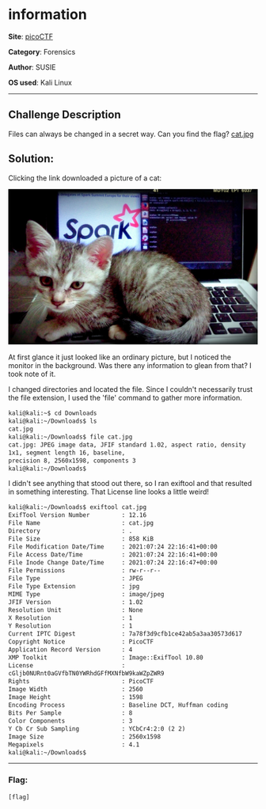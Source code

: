 # information

**Site**: [picoCTF](https://www.picoctf.org/)

**Category**: Forensics

**Author**: SUSIE

**OS used**: Kali Linux

----

## Challenge Description

Files can always be changed in a secret way. Can you find the flag? [cat.jpg](http://www.com/)


## Solution:

Clicking the link downloaded a picture of a cat:

![kitteh!](https://github.com/blackholeorbit/nullbit/blob/main/cat.jpg "a title")

At first glance it just looked like an ordinary picture, but I noticed the monitor in the background. Was there any information to glean from that? I took
note of it.

I changed directories and located the file. Since I couldn't necessarily trust the file extension, I used the 'file' command to gather more information.

```
kali@kali:~$ cd Downloads
kali@kali:~/Downloads$ ls
cat.jpg
kali@kali:~/Downloads$ file cat.jpg
cat.jpg: JPEG image data, JFIF standard 1.02, aspect ratio, density 1x1, segment length 16, baseline,
precision 8, 2560x1598, components 3
kali@kali:~/Downloads$ 
```
I didn't see anything that stood out there, so I ran exiftool and that resulted in something interesting. That License line looks a little weird!

```
kali@kali:~/Downloads$ exiftool cat.jpg
ExifTool Version Number         : 12.16
File Name                       : cat.jpg
Directory                       : .
File Size                       : 858 KiB
File Modification Date/Time     : 2021:07:24 22:16:41+00:00
File Access Date/Time           : 2021:07:24 22:16:41+00:00
File Inode Change Date/Time     : 2021:07:24 22:16:47+00:00
File Permissions                : rw-r--r--
File Type                       : JPEG
File Type Extension             : jpg
MIME Type                       : image/jpeg
JFIF Version                    : 1.02
Resolution Unit                 : None
X Resolution                    : 1
Y Resolution                    : 1
Current IPTC Digest             : 7a78f3d9cfb1ce42ab5a3aa30573d617
Copyright Notice                : PicoCTF
Application Record Version      : 4
XMP Toolkit                     : Image::ExifTool 10.80
License                         : cGljb0NURnt0aGVfbTN0YWRhdGFfMXNfbW9kaWZpZWR9
Rights                          : PicoCTF
Image Width                     : 2560
Image Height                    : 1598
Encoding Process                : Baseline DCT, Huffman coding
Bits Per Sample                 : 8
Color Components                : 3
Y Cb Cr Sub Sampling            : YCbCr4:2:0 (2 2)
Image Size                      : 2560x1598
Megapixels                      : 4.1
kali@kali:~/Downloads$ 
```

----

### Flag:
```
[flag]
```

